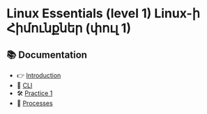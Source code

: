 # Linux Essentials (level 1) Linux-ի Հիմունքներ (փուլ 1) 

## 📚 Documentation

- 👉 [Introduction](1-1-intro.html)
- 🧩 [CLI](1-2-cli.html)
- 🛠️ [Practice 1](1-3-practice.html)
- 🧪 [Processes](2-1-process.html)
